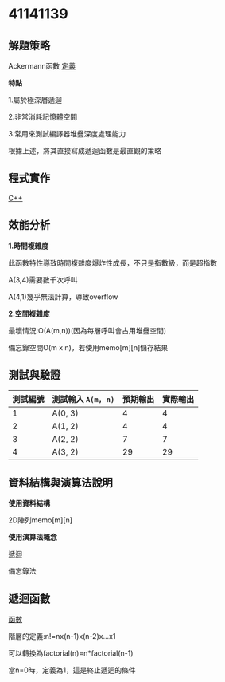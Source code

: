 # 41141139
## 解題策略

Ackermann函數
[定義](定義)

**特點**

1.屬於極深層遞迴

2.非常消耗記憶體空間

3.常用來測試編譯器堆疊深度處理能力

根據上述，將其直接寫成遞迴函數是最直觀的策略

## 程式實作

[C++](實作)

## 效能分析
**1.時間複雜度**

此函數特性導致時間複雜度爆炸性成長，不只是指數級，而是超指數

A(3,4)需要數千次呼叫

A(4,1)幾乎無法計算，導致overflow

**2.空間複雜度**

最壞情況:O(A(m,n))(因為每層呼叫會占用堆疊空間)

備忘錄空間O(m x n)，若使用memo[m][n]儲存結果

## 測試與驗證

| 測試編號 | 測試輸入 `A(m, n)` | 預期輸出 | 實際輸出 |
| ---- | -------------- | ---- | ---- |
| 1    | A(0, 3)        | 4    | 4    |
| 2    | A(1, 2)        | 4    | 4    |
| 3    | A(2, 2)        | 7    | 7    |
| 4    | A(3, 2)        | 29   | 29   |

## 資料結構與演算法說明

**使用資料結構**

2D陣列memo[m][n]

**使用演算法概念**

遞迴

備忘錄法

## 遞迴函數

[函數](遞迴函數)

階層的定義:n!=nx(n-1)x(n-2)x...x1

可以轉換為factorial(n)=n*factorial(n-1)

當n=0時，定義為1，這是終止遞迴的條件

